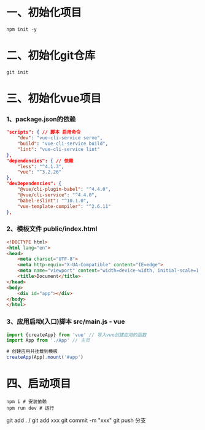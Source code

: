 # 一、初始化项目
```shell
npm init -y
```
# 二、初始化git仓库
```shell
git init
```
# 三、初始化vue项目
### 1、package.json的依赖
```json
"scripts": { // 脚本 启用命令
    "dev": "vue-cli-service serve",
    "build": "vue-cli-service build",
    "lint": "vue-cli-service lint"
},
"dependencies": { // 依赖
    "less": "^4.1.3",
    "vue": "^3.2.26"
},
"devDependencies": {
    "@vue/cli-plugin-babel": "^4.4.0",
    "@vue/cli-service": "^4.4.0",
    "babel-eslint": "^10.1.0",
    "vue-template-compiler": "^2.6.11"
},
```
### 2、模板文件 public/index.html
```html
<!DOCTYPE html>
<html lang="en">
<head>
    <meta charset="UTF-8">
    <meta http-equiv="X-UA-Compatible" content="IE=edge">
    <meta name="viewport" content="width=device-width, initial-scale=1.0">
    <title>Document</title>
</head>
<body>
    <div id="app"></div>
</body>
</html>
```
### 3、应用启动(入口)脚本 src/main.js - vue
```javascript
import {createApp} from 'vue' // 导入vue创建应用的函数
import App from './App' // 主页

# 创建应用并挂载到模板
createApp(App).mount('#app')
```


# 四、启动项目
```shell
npm i # 安装依赖
npm run dev # 运行
```













git add . / git add xxx
git commit -m "xxx"
git push 分支
